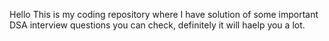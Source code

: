 Hello This is my coding repository
where I have solution of some important DSA interview questions you can check, definitely it will haelp you a lot.
